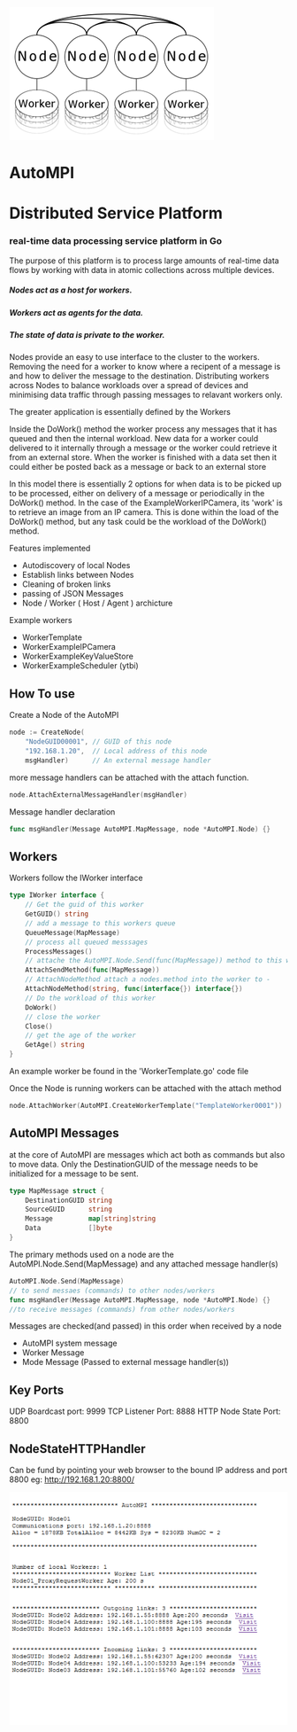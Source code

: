 
![alt text](AutoMPI.png)


# AutoMPI


# Distributed Service Platform #
### real-time data processing service platform in Go

The purpose of this platform is to process large amounts of real-time data flows by working with data in atomic collections across multiple devices.

##### Nodes act as a host for workers.
##### Workers act as agents for the data.
##### The state of data is private to the worker.

Nodes provide an easy to use interface to the cluster to the workers. Removing the need for a worker to know where a recipent of a message is and how to deliver the message to the destination. Distributing workers across Nodes to balance workloads over a spread of devices and minimising data traffic through passing messages to relavant workers only.

The greater application is essentially defined by the Workers

Inside the DoWork() method the worker process any messages that it has queued and then the internal workload. New data for a worker could delivered to it internally through a message or the worker could retrieve it from an external store. When the worker is finished with a data set then it could either be posted back as a message or back to an external store

In this model there is essentially 2 options for when data is to be picked up to be processed, either on delivery of a message or periodically in the DoWork() method. In the case of the ExampleWorkerIPCamera, its 'work' is to retrieve an image from an IP camera. This is done within the load of the DoWork() method, but any task could be the workload of the DoWork() method.


Features implemented
* Autodiscovery of local Nodes
* Establish links between Nodes
* Cleaning of broken links
* passing of JSON Messages 
* Node / Worker ( Host / Agent ) archicture 

Example workers
* WorkerTemplate
* WorkerExampleIPCamera
* WorkerExampleKeyValueStore 
* WorkerExampleScheduler (ytbi)

## How To use 

Create a Node of the AutoMPI

```Go
node := CreateNode(
	"NodeGUID00001", // GUID of this node
	"192.168.1.20",  // Local address of this node
	msgHandler)      // An external message handler
```

more message handlers can be attached with the attach function.
```Go
node.AttachExternalMessageHandler(msgHandler)
```

Message handler declaration
```Go
func msgHandler(Message AutoMPI.MapMessage, node *AutoMPI.Node) {}
```

## Workers 

Workers follow the IWorker interface 

```Go
type IWorker interface {
	// Get the guid of this worker
	GetGUID() string
	// add a message to this workers queue
	QueueMessage(MapMessage)
	// process all queued messsages
	ProcessMessages()
	// attache the AutoMPI.Node.Send(func(MapMessage)) method to this worker
	AttachSendMethod(func(MapMessage))
	// AttachNodeMethod attach a nodes.method into the worker to -
	AttachNodeMethod(string, func(interface{}) interface{})
	// Do the workload of this worker
	DoWork()
	// close the worker
	Close()
	// get the age of the worker
	GetAge() string
}
```
An example worker be found in the 'WorkerTemplate.go' code file

Once the Node is running workers can be attached with the attach method

```Go
node.AttachWorker(AutoMPI.CreateWorkerTemplate("TemplateWorker0001"))
```


## AutoMPI Messages 

at the core of AutoMPI are messages which act both as commands but also to move data.
Only the DestinationGUID of the message needs to be initialized for a message to be sent. 

```Go
type MapMessage struct {
	DestinationGUID string
	SourceGUID      string
	Message         map[string]string
	Data            []byte
}
```


The primary methods used on a node are the AutoMPI.Node.Send(MapMessage) and any attached message handler(s)


```Go
AutoMPI.Node.Send(MapMessage) 
// to send messaes (commands) to other nodes/workers
func msgHandler(Message AutoMPI.MapMessage, node *AutoMPI.Node) {} 
//to receive messages (commands) from other nodes/workers
```

Messages are checked(and passed) in this order when received by a node
* AutoMPI system message
* Worker Message
* Mode Message (Passed to external message handler(s))

## Key Ports
UDP Boardcast port: 9999
TCP Listener Port: 8888
HTTP Node State Port: 8800

## NodeStateHTTPHandler

Can be fund by pointing your web browser to the bound IP address and port 8800 eg: http://192.168.1.20:8800/

![alt text](HttpNodeState.png)
